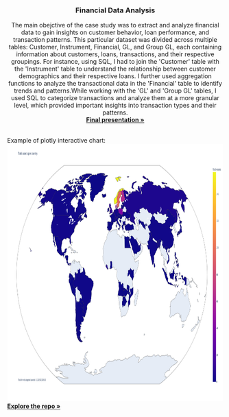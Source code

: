 

<!-- PROJECT LOGO -->
  
  
<h3 align="center"> Financial Data Analysis </h3>  


  <p align="center">
    The main obejctive of the case study was to extract and analyze financial data to gain insights on customer behavior, loan performance, and transaction patterns.  This particular dataset was divided across multiple tables: Customer, Instrument, Financial, GL, and Group GL, each containing information about customers, loans, transactions, and their respective groupings. For instance, using SQL, I had to join the 'Customer' table with the 'Instrument' table to understand the relationship between customer demographics and their respective loans. I further used aggregation functions to analyze the transactional data in the 'Financial' table to identify trends and patterns.While working with the 'GL' and 'Group GL' tables, I used SQL to categorize transactions and analyze them at a more granular level, which provided important insights into transaction types and their patterns.
    <br />
    <a href="https://github.com/SiarheiThor/case-nordea/blob/main/presentation/Final%20Presentation.pdf"><strong>Final presentation »</strong></a>
    <br />
  </p>
 </div>
 
 <p align="left">
    <br />
    Example of plotly interactive chart:
    <br />
    <a href="https://htmlpreview.github.io/?https://github.com/SiarheiThor/case-nordea/blob/main/graphs/choropleth_map.html">
    <img src="https://github.com/SiarheiThor/case-nordea/blob/main/graphs/assets_per_country.png" alt="Map" width="1000" height="600">
    </a>
    <br />
    <a href="https://github.com/SiarheiThor/case-nordea"><strong>Explore the repo »</strong></a>
 </p> 

  


  
  
  
  
  
  
  
  
  
  
  
  <!-- MARKDOWN LINKS & IMAGES -->
<!-- https://www.markdownguide.org/basic-syntax/#reference-style-links -->
[contributors-shield]: https://img.shields.io/github/contributors/github_username/repo_name.svg?style=for-the-badge
[contributors-url]: https://github.com/github_username/repo_name/graphs/contributors
[forks-shield]: https://img.shields.io/github/forks/github_username/repo_name.svg?style=for-the-badge
[forks-url]: https://github.com/github_username/repo_name/network/members
[stars-shield]: https://img.shields.io/github/stars/github_username/repo_name.svg?style=for-the-badge
[stars-url]: https://github.com/github_username/repo_name/stargazers
[issues-shield]: https://img.shields.io/github/issues/github_username/repo_name.svg?style=for-the-badge
[issues-url]: https://github.com/github_username/repo_name/issues
[license-shield]: https://img.shields.io/github/license/github_username/repo_name.svg?style=for-the-badge
[license-url]: https://github.com/github_username/repo_name/blob/master/LICENSE.txt
[linkedin-shield]: https://img.shields.io/badge/-LinkedIn-black.svg?style=for-the-badge&logo=linkedin&colorB=555
[linkedin-url]: https://linkedin.com/in/linkedin_username
[product-screenshot]: images/screenshot.png
[Next.js]: https://img.shields.io/badge/next.js-000000?style=for-the-badge&logo=nextdotjs&logoColor=white
[Next-url]: https://nextjs.org/
[React.js]: https://img.shields.io/badge/React-20232A?style=for-the-badge&logo=react&logoColor=61DAFB
[React-url]: https://reactjs.org/
[Vue.js]: https://img.shields.io/badge/Vue.js-35495E?style=for-the-badge&logo=vuedotjs&logoColor=4FC08D
[Vue-url]: https://vuejs.org/
[Angular.io]: https://img.shields.io/badge/Angular-DD0031?style=for-the-badge&logo=angular&logoColor=white
[Angular-url]: https://angular.io/
[Svelte.dev]: https://img.shields.io/badge/Svelte-4A4A55?style=for-the-badge&logo=svelte&logoColor=FF3E00
[Svelte-url]: https://svelte.dev/
[Laravel.com]: https://img.shields.io/badge/Laravel-FF2D20?style=for-the-badge&logo=laravel&logoColor=white
[Laravel-url]: https://laravel.com
[Bootstrap.com]: https://img.shields.io/badge/Bootstrap-563D7C?style=for-the-badge&logo=bootstrap&logoColor=white
[Bootstrap-url]: https://getbootstrap.com
[JQuery.com]: https://img.shields.io/badge/jQuery-0769AD?style=for-the-badge&logo=jquery&logoColor=white
[JQuery-url]: https://jquery.com 
